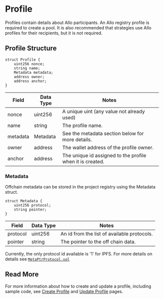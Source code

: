 # Profile

Profiles contain details about Allo participants. An Allo registry profile is
required to create a pool. It is also recommended that strategies use Allo
profiles for their recipients, but it is not required. 

## Profile Structure

```solidity
struct Profile {
    uint256 nonce;
    string name;
    Metadata metadata;
    address owner;
    address anchor;
}
```
| Field | Data Type | Notes |
| --- | --- | --- |
| nonce | uint256 | A unique uint (any value not already used) | 
| name | string | The profile name. | 
| metadata | Metadata | See the metadata section below for more details.|
| owner | address | The wallet address of the profile owner. |
| anchor | address | The unique id assigned to the profile when it is created. |

### Metadata

Offchain metadata can be stored in the project registry using the Metadata
struct.

```solidity
struct Metadata {
    uint256 protocol;
    string pointer;
}
```

| Field | Data Type | Notes |
| --- | --- | --- |
| protocol | uint256 | An id from the list of available protocols. | 
| pointer | string | The pointer to the off chain data. | 

Currently, the only protocol id available is '1' for IPFS. For more details on
details see
[`MetaPtrProtocol.sol`](https://github.com/allo-protocol/allo-contracts/blob/main/docs/MetaPtrProtocol.md)

## Read More
For more information about how to create and update a profile, including sample 
code, see [Create Profile](/registry/create-profile) and [Update Profile](/registry/update-profile) 
pages.

